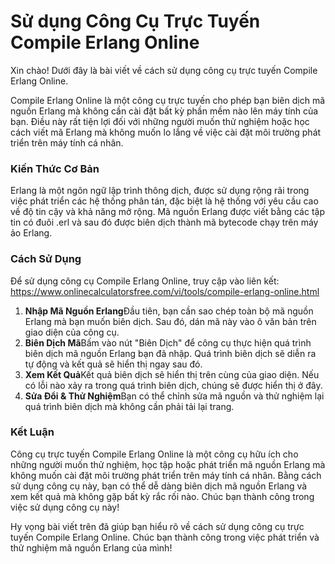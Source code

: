 Sử dụng Công Cụ Trực Tuyến Compile Erlang Online
================================================

Xin chào! Dưới đây là bài viết về cách sử dụng công cụ trực tuyến Compile Erlang Online.

Compile Erlang Online là một công cụ trực tuyến cho phép bạn biên dịch mã nguồn Erlang mà không cần cài đặt bất kỳ phần mềm nào lên máy tính của bạn. Điều này rất tiện lợi đối với những người muốn thử nghiệm hoặc học cách viết mã Erlang mà không muốn lo lắng về việc cài đặt môi trường phát triển trên máy tính cá nhân.

### Kiến Thức Cơ Bản

Erlang là một ngôn ngữ lập trình thông dịch, được sử dụng rộng rãi trong việc phát triển các hệ thống phân tán, đặc biệt là hệ thống với yêu cầu cao về độ tin cậy và khả năng mở rộng. Mã nguồn Erlang được viết bằng các tập tin có đuôi .erl và sau đó được biên dịch thành mã bytecode chạy trên máy ảo Erlang.

### Cách Sử Dụng

Để sử dụng công cụ Compile Erlang Online, truy cập vào liên kết: <https://www.onlinecalculatorsfree.com/vi/tools/compile-erlang-online.html>

1. **Nhập Mã Nguồn Erlang**Đầu tiên, bạn cần sao chép toàn bộ mã nguồn Erlang mà bạn muốn biên dịch. Sau đó, dán mã này vào ô văn bản trên giao diện của công cụ.
2. **Biên Dịch Mã**Bấm vào nút "Biên Dịch" để công cụ thực hiện quá trình biên dịch mã nguồn Erlang bạn đã nhập. Quá trình biên dịch sẽ diễn ra tự động và kết quả sẽ hiển thị ngay sau đó.
3. **Xem Kết Quả**Kết quả biên dịch sẽ hiển thị trên cùng của giao diện. Nếu có lỗi nào xảy ra trong quá trình biên dịch, chúng sẽ được hiển thị ở đây.
4. **Sửa Đổi &amp; Thử Nghiệm**Bạn có thể chỉnh sửa mã nguồn và thử nghiệm lại quá trình biên dịch mà không cần phải tải lại trang.

### Kết Luận

Công cụ trực tuyến Compile Erlang Online là một công cụ hữu ích cho những người muốn thử nghiệm, học tập hoặc phát triển mã nguồn Erlang mà không muốn cài đặt môi trường phát triển trên máy tính cá nhân. Bằng cách sử dụng công cụ này, bạn có thể dễ dàng biên dịch mã nguồn Erlang và xem kết quả mà không gặp bất kỳ rắc rối nào. Chúc bạn thành công trong việc sử dụng công cụ này!

Hy vọng bài viết trên đã giúp bạn hiểu rõ về cách sử dụng công cụ trực tuyến Compile Erlang Online. Chúc bạn thành công trong việc phát triển và thử nghiệm mã nguồn Erlang của mình!
